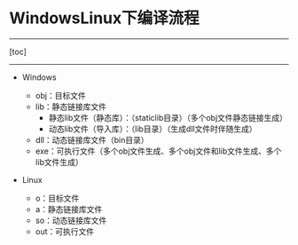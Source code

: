 # WindowsLinux下编译流程

---

[toc]



---

+ Windows
  + obj：目标文件
  + lib：静态链接库文件
    + 静态lib文件（静态库）：（staticlib目录）（多个obj文件静态链接生成）
    + 动态lib文件（导入库）：（lib目录）（生成dll文件时伴随生成）
  + dll：动态链接库文件（bin目录）
  + exe：可执行文件（多个obj文件生成、多个obj文件和lib文件生成、多个lib文件生成）



+ Linux
  + o：目标文件
  + a：静态链接库文件
  + so：动态链接库文件
  + out：可执行文件